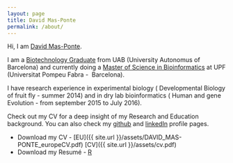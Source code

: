 ```yaml
---
layout: page
title: David Mas-Ponte
permalink: /about/
---
```


Hi, I am <a href="mailto:david.mas.p+ps@gmail.com">David Mas-Ponte</a>.

I am a <a href="http://www.uab.cat/web/studying/ehea-degrees/general-information-1216708259085.html?param1=1231314915924" target="_blank">Biotechnology Graduate</a> from UAB (University Autonomus of Barcelona) and currently doing a <a href="https://www.upf.edu/bioinformatics/" target="_blank">Master of Science in Bioinformatics</a> at UPF (Universitat Pompeu Fabra -  Barcelona).

I have research experience in experimental biology ( Developmental Biology of fruit fly - summer 2014) and in dry lab bioinformatics ( Human and gene Evolution - from september 2015 to July 2016).

Check out my CV for a deep insight of my Research and Education background. You can also check my <a href="https://github.com/davidmasp" target="_blank">github</a> and <a href="https://es.linkedin.com/in/davidmasponte" target="_blank">linkedIn</a> profile pages.

* Download my CV - [EU]({{ site.url }}/assets/DAVID_MAS-PONTE_europeCV.pdf) [CV]({{ site.url }}/assets/cv.pdf)
* Download my Resumé - [R]()
